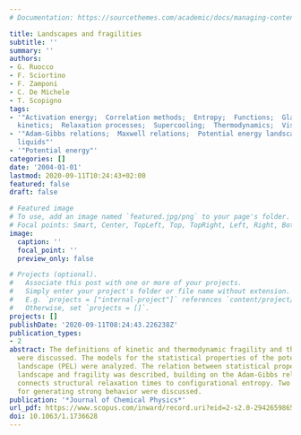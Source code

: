 ```yaml
---
# Documentation: https://sourcethemes.com/academic/docs/managing-content/

title: Landscapes and fragilities
subtitle: ''
summary: ''
authors:
- G. Ruocco
- F. Sciortino
- F. Zamponi
- C. De Michele
- T. Scopigno
tags:
- '"Activation energy;  Correlation methods;  Entropy;  Functions;  Glass transition;  Hydrodynamics;  Reaction
  kinetics;  Relaxation processes;  Supercooling;  Thermodynamics;  Viscosity"'
- '"Adam-Gibbs relations;  Maxwell relations;  Potential energy landscapes (PEL);  Supercooled
  liquids"'
- '"Potential energy"'
categories: []
date: '2004-01-01'
lastmod: 2020-09-11T10:24:43+02:00
featured: false
draft: false

# Featured image
# To use, add an image named `featured.jpg/png` to your page's folder.
# Focal points: Smart, Center, TopLeft, Top, TopRight, Left, Right, BottomLeft, Bottom, BottomRight.
image:
  caption: ''
  focal_point: ''
  preview_only: false

# Projects (optional).
#   Associate this post with one or more of your projects.
#   Simply enter your project's folder or file name without extension.
#   E.g. `projects = ["internal-project"]` references `content/project/deep-learning/index.md`.
#   Otherwise, set `projects = []`.
projects: []
publishDate: '2020-09-11T08:24:43.226238Z'
publication_types:
- 2
abstract: The definitions of kinetic and thermodynamic fragility and their interrelations
  were discussed. The models for the statistical properties of the potential energy
  landscape (PEL) were analyzed. The relation between statistical properties of the
  landscape and fragility was described, building on the Adam-Gibbs relation, which
  connects structural relaxation times to configurational entropy. Two different possibilities
  for generating strong behavior were discussed.
publication: '*Journal of Chemical Physics*'
url_pdf: https://www.scopus.com/inward/record.uri?eid=2-s2.0-2942659865&doi=10.1063%2f1.1736628&partnerID=40&md5=3fa2eb64eeb8995d1ecc6ce6eda422da
doi: 10.1063/1.1736628
---
```

